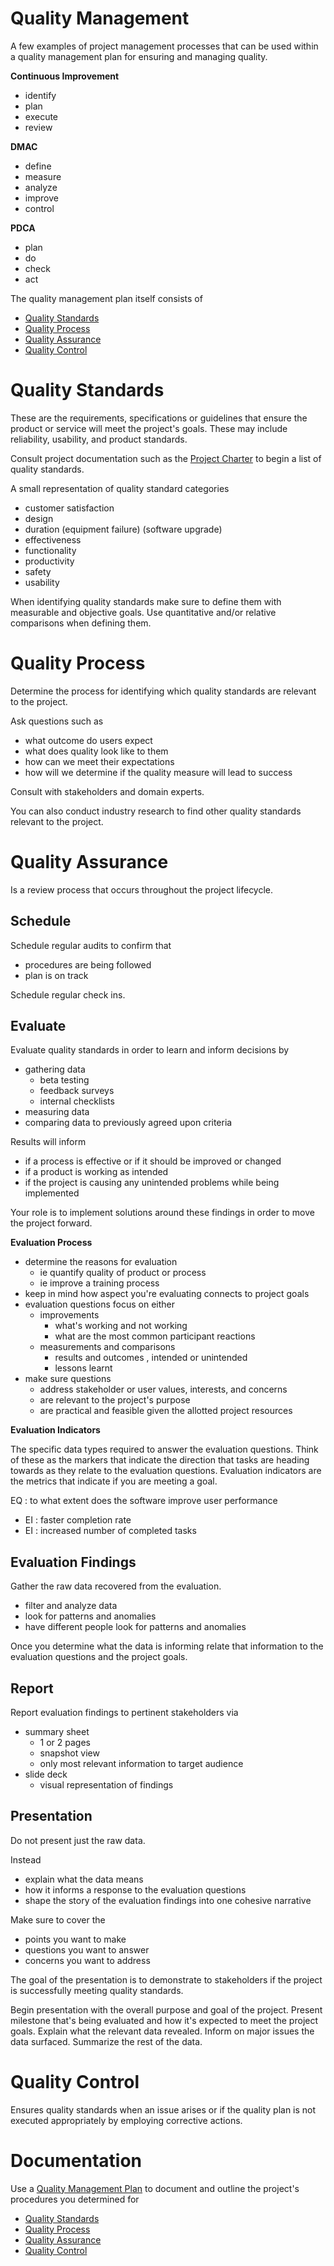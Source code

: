# Quality Management

A few examples of project management processes that can be used within a quality management plan for ensuring and managing quality.

**Continuous Improvement**

- identify
- plan
- execute
- review

**DMAC**

- define
- measure
- analyze
- improve
- control

**PDCA**

- plan
- do
- check
- act

The quality management plan itself consists of 

- [Quality Standards](#Quality%20Standards)
- [Quality Process](#Quality%20Process)
- [Quality Assurance](#Quality%20Assurance)
- [Quality Control](#Quality%20Control)

# Quality Standards

These are the requirements, specifications or guidelines that ensure the product or service will meet the project's goals. These may include reliability, usability, and product standards.

Consult project documentation such as the [Project Charter](../../Tooling/Project%20Charter.md) to begin a list of quality standards.

A small representation of quality standard categories

- customer satisfaction
- design
- duration (equipment failure) (software upgrade)
- effectiveness
- functionality
- productivity
- safety
- usability

When identifying quality standards make sure to define them with measurable and objective goals. Use quantitative and/or relative comparisons when defining them.
# Quality Process

Determine the process for identifying which quality standards are relevant to the project. 

Ask questions such as

- what outcome do users expect
- what does quality look like to them
- how can we meet their expectations
- how will we determine if the quality measure will lead to success

Consult with stakeholders and domain experts.

You can also conduct industry research to find other quality standards relevant to the project.
# Quality Assurance

Is a review process that occurs throughout the project lifecycle. 

## Schedule

Schedule regular audits to confirm that

- procedures are being followed
- plan is on track

Schedule regular check ins.

## Evaluate

Evaluate quality standards in order to learn and inform decisions by

- gathering data
	- beta testing
	- feedback surveys
	- internal checklists
- measuring data
- comparing data to previously agreed upon criteria

Results will inform

- if a process is effective or if it should be improved or changed
- if a product is working as intended
- if the project is causing any unintended problems while being implemented

Your role is to implement solutions around these findings in order to move the project forward.

**Evaluation Process**

- determine the reasons for evaluation
	- ie quantify quality of product or process
	- ie improve a training process
- keep in mind how aspect you're evaluating connects to project goals
- evaluation questions focus on either
	- improvements
		- what's working and not working
		- what are the most common participant reactions
	- measurements and comparisons
		- results and outcomes , intended or unintended
		- lessons learnt
- make sure questions
	- address stakeholder or user values, interests, and concerns
	- are relevant to the project's purpose
	- are practical and feasible given the allotted project resources

**Evaluation Indicators**

The specific data types required to answer the evaluation questions. Think of these as the markers that indicate the direction that tasks are heading towards as they relate to the evaluation questions. Evaluation indicators are the metrics that indicate if you are meeting a goal.

EQ : to what extent does the software improve user performance
- EI : faster completion rate
- EI : increased number of completed tasks

## Evaluation Findings

Gather the raw data recovered from the evaluation.

- filter and analyze data
- look for patterns and anomalies
- have different people look for patterns and anomalies

Once you determine what the data is informing relate that information to the evaluation questions and the project goals.
## Report

Report evaluation findings to pertinent stakeholders via

- summary sheet
	- 1 or 2 pages 
	- snapshot view
	- only most relevant information to target audience
- slide deck
	- visual representation of findings

## Presentation

Do not present just the raw data. 

Instead
- explain what the data means
- how it informs a response to the evaluation questions
- shape the story of the evaluation findings into one cohesive narrative 

Make sure to cover the
- points you want to make
- questions you want to answer
- concerns you want to address

The goal of the presentation is to demonstrate to stakeholders if the project is successfully meeting quality standards.


Begin presentation with the overall purpose and goal of the project.
Present milestone that's being evaluated and how it's expected to meet the project goals.
Explain what the relevant data revealed.
Inform on major issues the data surfaced.
Summarize the rest of the data.


# Quality Control

Ensures quality standards when an issue arises or if the quality plan is not executed appropriately by employing corrective actions.

# Documentation

Use a [Quality Management Plan](../../Tooling/Quality%20Management%20Plan.md) to document and outline the project's procedures you determined for

- [Quality Standards](#Quality%20Standards)
- [Quality Process](#Quality%20Process)
- [Quality Assurance](#Quality%20Assurance)
- [Quality Control](#Quality%20Control)
